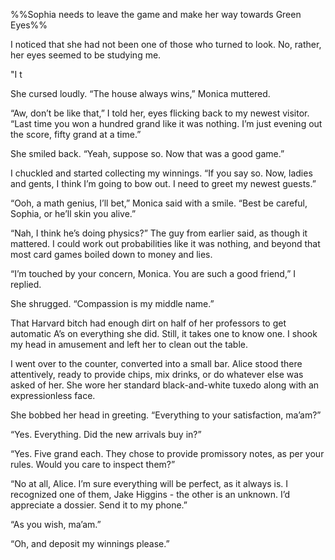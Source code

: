 %%Sophia needs to leave the game and make her way towards Green Eyes%%

I noticed that she had not been one of those who turned to look. No, rather, her eyes seemed to be studying me.

"I t

She cursed loudly. “The house always wins,” Monica muttered.

“Aw, don’t be like that,” I told her, eyes flicking back to my newest visitor. “Last time you won a hundred grand like it was nothing. I’m just evening out the score, fifty grand at a time.”

She smiled back. “Yeah, suppose so. Now that was a good game.”

I chuckled and started collecting my winnings. “If you say so. Now, ladies and gents, I think I’m going to bow out. I need to greet my newest guests.”

“Ooh, a math genius, I’ll bet,” Monica said with a smile. “Best be careful, Sophia, or he’ll skin you alive.”

“Nah, I think he’s doing physics?” The guy from earlier said, as though it mattered. I could work out probabilities like it was nothing, and beyond that most card games boiled down to money and lies.

“I’m touched by your concern, Monica. You are such a good friend,” I replied.

She shrugged. “Compassion is my middle name.”

That Harvard bitch had enough dirt on half of her professors to get automatic A’s on everything she did. Still, it takes one to know one. I shook my head in amusement and left her to clean out the table.

I went over to the counter, converted into a small bar. Alice stood there attentively, ready to provide chips, mix drinks, or do whatever else was asked of her. She wore her standard black-and-white tuxedo along with an expressionless face.

She bobbed her head in greeting. “Everything to your satisfaction, ma’am?”

“Yes. Everything. Did the new arrivals buy in?”

“Yes. Five grand each. They chose to provide promissory notes, as per your rules. Would you care to inspect them?”

“No at all, Alice. I’m sure everything will be perfect, as it always is. I recognized one of them, Jake Higgins - the other is an unknown. I’d appreciate a dossier. Send it to my phone.”

“As you wish, ma’am.”

“Oh, and deposit my winnings please.”
